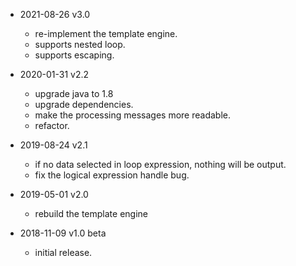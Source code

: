 
* 2021-08-26 v3.0
    * re-implement the template engine.
    * supports nested loop.
    * supports escaping.

* 2020-01-31 v2.2
    * upgrade java to 1.8
    * upgrade dependencies.
    * make the processing messages more readable.
    * refactor.

* 2019-08-24 v2.1
    * if no data selected in loop expression, nothing will be output.
    * fix the logical expression handle bug.

* 2019-05-01 v2.0
    * rebuild the template engine

* 2018-11-09 v1.0 beta
    * initial release.
